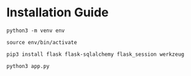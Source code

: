 # Installation Guide

```
python3 -m venv env
```

```
source env/bin/activate
```

```
pip3 install flask flask-sqlalchemy flask_session werkzeug
```

```
python3 app.py
```